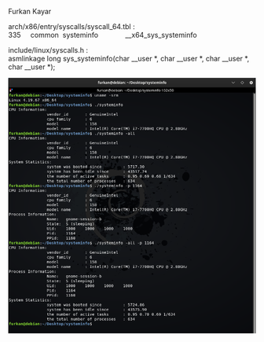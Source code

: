 Furkan Kayar

arch/x86/entry/syscalls/syscall_64.tbl :<br/>
  335&nbsp;&nbsp;&nbsp;&nbsp;&nbsp;common&nbsp;&nbsp;systeminfo&nbsp;&nbsp;&nbsp;&nbsp;&nbsp;&nbsp;&nbsp;&nbsp;&nbsp;&nbsp;&nbsp;&nbsp;&nbsp;&nbsp;__x64_sys_systeminfo


include/linux/syscalls.h :<br/>
  asmlinkage long sys_systeminfo(char __user *, char __user *, char __user *, char __user *);

<img src="2016510110_result.png"/>
